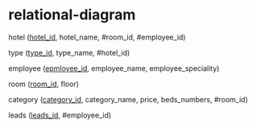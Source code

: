 # relational-diagram

hotel (<u>hotel_id</u>, hotel_name, #room_id, #employee_id)

type (<u>type_id</u>, type_name, #hotel_id)

employee (<u>epmloyee_id</u>, employee_name, employee_speciality)

room (<u>room_id</u>, floor)

category (<u>category_id</u>, category_name, price, beds_numbers, #room_id)

leads (<u>leads_id</u>, #employee_id)
